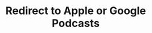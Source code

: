 ---
title: Redirect to Apple or Google Podcasts
redirect_from:
- /078r/
- /zadnja/
redirect_to: https://pod.fo/e/1ecd65
---